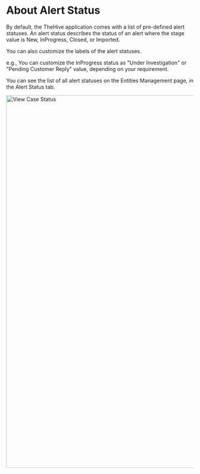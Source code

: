 # About Alert Status

By default, the TheHive application comes with a list of pre-defined alert statuses. An alert status describes the status of an alert where the stage value is New, InProgress, Closed, or Imported. 

You can also customize the labels of the alert statuses.

e.g., You can customize the InProgress status as "Under Investigation" or "Pending Customer Reply" value, depending on your requirement.

You can see the list of all alert statuses on the Entities Management page, in the Alert Status tab.

<img src="../images/view-alert-status.png" alt="View Case Status" width="1000" height="1000"/>